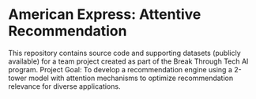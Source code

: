 # American Express: Attentive Recommendation

This repository contains source code and supporting datasets (publicly available) for a team project created as part of the Break Through Tech AI program. 
Project Goal: To develop a recommendation engine using a 2-tower model with attention mechanisms to optimize recommendation relevance for diverse applications. 
